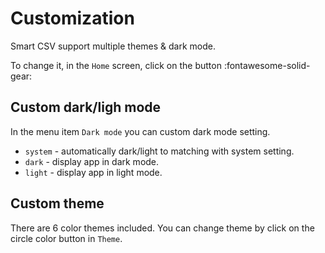 # Customization

Smart CSV support multiple themes & dark mode.

To change it, in the `Home` screen, click on the button :fontawesome-solid-gear:

## Custom dark/ligh mode

In the menu item `Dark mode` you can custom dark mode setting.

- `system` - automatically dark/light to matching with system setting.
- `dark` - display app in dark mode.
- `light` - display app in light mode.


## Custom theme
There are 6 color themes included. You can change theme by click on the circle color button in `Theme`.
